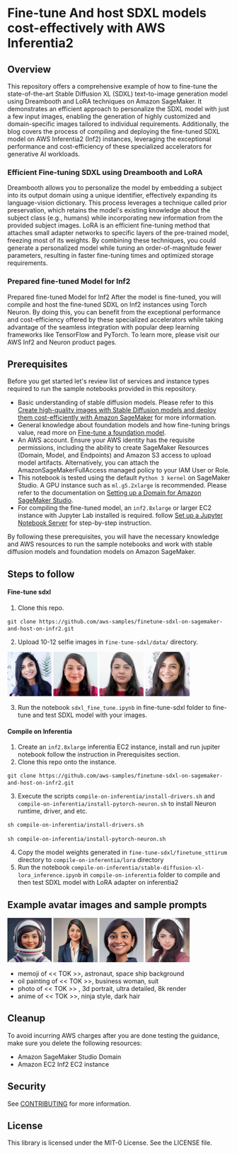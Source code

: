 # Fine-tune And host SDXL models cost-effectively with AWS Inferentia2

## Overview

This repository offers a comprehensive example of how to fine-tune the state-of-the-art Stable Diffusion XL (SDXL) text-to-image generation model using Dreambooth and LoRA techniques on Amazon SageMaker. It demonstrates an efficient approach to personalize the SDXL model with just a few input images, enabling the generation of highly customized and domain-specific images tailored to individual requirements. Additionally, the blog covers the process of compiling and deploying the fine-tuned SDXL model on AWS Inferentia2 (Inf2) instances, leveraging the exceptional performance and cost-efficiency of these specialized accelerators for generative AI workloads.

### Efficient Fine-tuning SDXL using Dreambooth and LoRA
Dreambooth allows you to personalize the model by embedding a subject into its output domain using a unique identifier, effectively expanding its language-vision dictionary. This process leverages a technique called prior preservation, which retains the model's existing knowledge about the subject class (e.g., humans) while incorporating new information from the provided subject images. LoRA is an efficient fine-tuning method that attaches small adapter networks to specific layers of the pre-trained model, freezing most of its weights. By combining these techniques, you could generate a personalized model while tuning an order-of-magnitude fewer parameters, resulting in faster fine-tuning times and optimized storage requirements.

### Prepared fine-tuned Model for Inf2

Prepared fine-tuned Model for Inf2 After the model is fine-tuned, you will compile and host the fine-tuned SDXL on Inf2 instances using Torch Neuron. By doing this, you can benefit from the exceptional performance and cost-efficiency offered by these specialized accelerators while taking advantage of the seamless integration with popular deep learning frameworks like TensorFlow and PyTorch. To learn more, please visit our  AWS Inf2 and Neuron product pages.

## Prerequisites

Before you get started let's review list of services and instance types required to run the sample notebooks provided in this repository.

* Basic understanding of stable diffusion models. Please refer to this [Create high-quality images with Stable Diffusion models and deploy them cost-efficiently with Amazon SageMaker](https://aws.amazon.com/blogs/machine-learning/create-high-quality-images-with-stable-diffusion-models-and-deploy-them-cost-efficiently-with-amazon-sagemaker/) for more information.
* General knowledge about foundation models and how fine-tuning brings value, read more on [Fine-tune a foundation model](https://docs.aws.amazon.com/sagemaker/latest/dg/jumpstart-foundation-models-fine-tuning.html).
* An AWS account. Ensure your AWS identity has the requisite permissions, including the ability to create SageMaker Resources (Domain, Model, and Endpoints) and Amazon S3 access to upload model artifacts. Alternatively, you can attach the AmazonSageMakerFullAccess managed policy to your IAM User or Role.
* This notebook is tested using the default `Python 3 kernel` on SageMaker Studio. A GPU instance such as `ml.g5.2xlarge` is recommended. Please refer to the documentation on [Setting up a Domain for Amazon SageMaker Studio](https://docs.aws.amazon.com/sagemaker/latest/dg/gs-studio-onboard.html).
* For compiling the fine-tuned model, an `inf2.8xlarge` or larger EC2 instance with Jupyter Lab installed is required. follow [Set up a Jupyter Notebook Server](https://docs.aws.amazon.com/dlami/latest/devguide/setup-jupyter.html) for step-by-step instruction.

By following these prerequisites, you will have the necessary knowledge and AWS resources to run the sample notebooks and work with stable diffusion models and foundation models on Amazon SageMaker.

## Steps to follow

#### Fine-tune sdxl

1. Clone this repo.

```shell
git clone https://github.com/aws-samples/finetune-sdxl-on-sagemaker-and-host-on-infr2.git
```

2. Upload 10-12 selfie images in `fine-tune-sdxl/data/` directory.


<img src="fine-tune-sdxl/data/image_1.png" width="100" height="100">
<img src="fine-tune-sdxl/data/image_5.png" width="100" height="100">
<img src="fine-tune-sdxl/data/image_2.png" width="100" height="100">
<img src="fine-tune-sdxl/data/image_3.png" width="100" height="100">


3. Run the notebook `sdxl_fine_tune.ipynb` in fine-tune-sdxl folder to fine-tune and test SDXL model with your images.

#### Compile on Inferentia

1. Create an `inf2.8xlarge` inferentia EC2 instance, install and run jupiter notebook follow the instruction in Prerequisites section.
2. Clone this repo onto the instance.

```shell
git clone https://github.com/aws-samples/finetune-sdxl-on-sagemaker-and-host-on-infr2.git
```

3. Execute the scripts  `compile-on-inferentia/install-drivers.sh` and `compile-on-inferentia/install-pytorch-neuron.sh` to install Neuron runtime, driver, and etc.

```shell
sh compile-on-inferentia/install-drivers.sh

sh compile-on-inferentia/install-pytorch-neuron.sh
```

4. Copy the model weights generated in `fine-tune-sdxl/finetune_sttirum` directory to `compile-on-inferentia/lora` directory
5. Run the notebook `compile-on-inferentia/stable-diffusion-xl-lora_inference.ipynb` in `compile-on-inferentia` folder to compile and then test SDXL model with LoRA adapter on inferentia2 


## Example avatar images and sample prompts

<img src="compile-on-inferentia/avatars/astronaut.jpg" width="100" height="100">
<img src="compile-on-inferentia/avatars/businesswoman.jpg" width="100" height="100">
<img src="compile-on-inferentia/avatars/new.jpg" width="100" height="100">
<img src="compile-on-inferentia/avatars/ninza.jpg" width="100" height="100">

* memoji of << TOK >>, astronaut, space ship background
* oil painting of << TOK >>, business woman, suit
* photo of << TOK >> , 3d portrait, ultra detailed, 8k render
* anime of << TOK >>, ninja style, dark hair

## Cleanup

To avoid incurring AWS charges after you are done testing the guidance, make sure you delete the following resources:

* Amazon SageMaker Studio Domain
* Amazon EC2 Inf2 EC2 instance


## Security

See [CONTRIBUTING](CONTRIBUTING.md#security-issue-notifications) for more information.

## License

This library is licensed under the MIT-0 License. See the LICENSE file.
